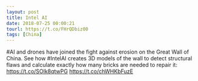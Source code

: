 ```yaml
---
layout: post
title: Intel AI
date: 2018-07-25 00:00:21
tourl: https://t.co/FHrQDbiz00
tags: [China]
---
```

#AI and drones have joined the fight against erosion on the Great Wall of China. See how #IntelAI creates 3D models of the wall to detect structural flaws and calculate exactly how many bricks are needed to repair it: https://t.co/SOlk8qtwPG https://t.co/chWHKbFuzE